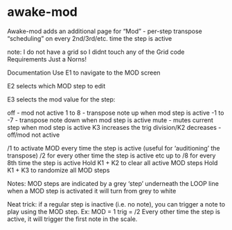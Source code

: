 # awake-mod

Awake-mod
adds an additional page for “Mod” - per-step transpose “scheduling” on every 2nd/3rd/etc. time the step is active

note: I do not have a grid so I didnt touch any of the Grid code
Requirements
Just a Norns!

Documentation
Use E1 to navigate to the MOD screen

E2 selects which MOD step to edit

E3 selects the mod value for the step:

off - mod not active
1 to 8 - transpose note up when mod step is active
-1 to -7 - transpose note down when mod step is active
mute - mutes current step when mod step is active
K3 increases the trig division/K2 decreases
-off/mod not active

/1 to activate MOD every time the step is active (useful for ‘auditioning’ the transpose)
/2 for every other time the step is active
etc
up to /8 for every 8th time the step is active
Hold K1 + K2 to clear all active MOD steps
Hold K1 + K3 to randomize all MOD steps

Notes:
MOD steps are indicated by a grey ‘step’ underneath the LOOP line
when a MOD step is activated it will turn from grey to white

Neat trick: if a regular step is inactive (i.e. no note), you can trigger a note to play using the MOD step. Ex: MOD = 1
trig = /2
Every other time the step is active, it will trigger the first note in the scale.
